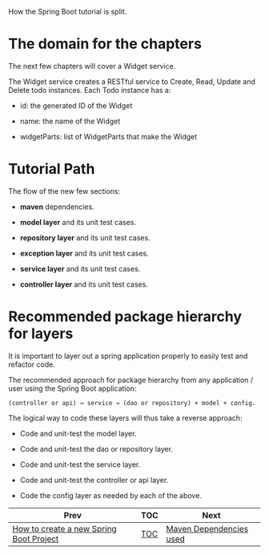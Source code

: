 How the Spring Boot tutorial is split.

# The domain for the chapters

The next few chapters will cover a Widget service.

The Widget service creates a RESTful service to Create, Read, Update and
Delete todo instances. Each Todo instance has a:

-   id: the generated ID of the Widget

-   name: the name of the Widget

-   widgetParts: list of WidgetParts that make the Widget

# Tutorial Path

The flow of the new few sections:

-   **maven** dependencies.

-   **model layer** and its unit test cases.

-   **repository layer** and its unit test cases.

-   **exception layer** and its unit test cases.

-   **service layer** and its unit test cases.

-   **controller layer** and its unit test cases.

# Recommended package hierarchy for layers

It is important to layer out a spring application properly to easily
test and refactor code.

The recommended approach for package hierarchy from any application /
user using the Spring Boot application:

    (controller or api) ⇛ service ⇛ (dao or repository) + model + config.

The logical way to code these layers will thus take a reverse approach:

-   Code and unit-test the model layer.

-   Code and unit-test the dao or repository layer.

-   Code and unit-test the service layer.

-   Code and unit-test the controller or api layer.

-   Code the config layer as needed by each of the above.

| Prev                                                                              | TOC                       | Next                                               |
|-----------------------------------------------------------------------------------|---------------------------|----------------------------------------------------|
| [How to create a new Spring Boot Project](01_HowToCreateANewSpringBootProject.md) | [TOC](TableOfContents.md) | [Maven Dependencies used](03_MavenDependencies.md) |
